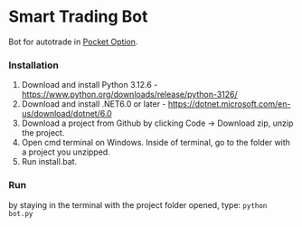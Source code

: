 # Smart Trading Bot

Bot for autotrade in [Pocket Option](https://pocketoption.com/).

### Installation

1. Download and install Python 3.12.6 - https://www.python.org/downloads/release/python-3126/
2. Download and install .NET6.0 or later - https://dotnet.microsoft.com/en-us/download/dotnet/6.0
3. Download a project from Github by clicking Code -> Download zip, unzip the project.
4. Open cmd terminal on Windows. Inside of terminal, go to the folder with a project you unzipped.
5. Run install.bat.

### Run

by staying in the terminal with the project folder opened, type:
`python bot.py`
